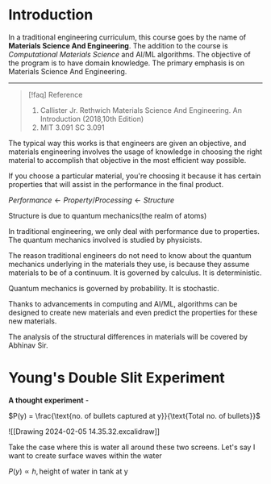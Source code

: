 # Introduction
In a traditional engineering curriculum, this course goes by the name of **Materials Science And Engineering**.
The addition to the course is *Computational Materials Science* and AI/ML algorithms.
The objective of the program is to have domain knowledge.
The primary emphasis is on Materials Science And Engineering.

---
>[!faq] Reference
> 1. Callister Jr. Rethwich 
>	Materials Science And Engineering.
>	An Introduction (2018,10th Edition)
>2. MIT 3.091 SC
>	3.091

The typical way this works is that engineers are given an objective, and materials engineering involves the usage of knowledge in choosing the right material to accomplish that objective in the most efficient way possible.

If you choose a particular material, you're choosing it because it has certain properties that will assist in the performance in the final product.

$Performance \leftarrow Property/Processing \leftarrow Structure$

Structure is due to quantum mechanics(the realm of atoms)

In traditional engineering, we only deal with performance due to properties. The quantum mechanics involved is studied by physicists.

The reason traditional engineers do not need to know about the quantum mechanics underlying in the materials they use, is because they assume materials to be of a continuum.  It is governed by calculus. It is deterministic.

Quantum mechanics is governed by probability. It is stochastic.

Thanks to advancements in computing and AI/ML, algorithms can be designed to create new materials and even predict the properties for these new materials.

The analysis of the structural differences in materials will be covered by Abhinav Sir.
# Young's Double Slit Experiment
**A thought experiment** - 

$P(y) = \frac{\text{no. of bullets captured at y}}{\text{Total no. of bullets}}$

![[Drawing 2024-02-05 14.35.32.excalidraw]]



Take the case where this is water all around these two screens. Let's say I want to create surface waves within the water

$P(y) \propto h, \text{height of water in tank at y}$

